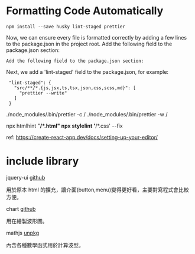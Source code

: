 # Formatting Code Automatically

```
npm install --save husky lint-staged prettier
```

Now, we can ensure every file is formatted correctly by adding a few lines to the package.json in the project root.
Add the following field to the package.json section:

```
Add the following field to the package.json section:
```

Next, we add a 'lint-staged' field to the package.json, for example:

```
 "lint-staged": {
   "src/**/*.{js,jsx,ts,tsx,json,css,scss,md}": [
     "prettier --write"
   ]
 }
```

./node_modules/.bin/prettier -c /
./node_modules/.bin/prettier -w /

npx htmlhint "**/*.html"
npx stylelint '**/*.css' --fix

ref: https://create-react-app.dev/docs/setting-up-your-editor/

# include library

jquery-ui [github](https://github.com/jquery/jquery-ui)

用於原本 html 的擴充，讓介面(button,menu)變得更好看，主要對寫程式會比較方便。

chart [github](https://github.com/chartjs/Chart.js)

用在繪製波形圖。

mathjs [unpkg](https://www.unpkg.com/browse/mathjs@13.2.1/)

內含各種數學函式用於計算波型。
